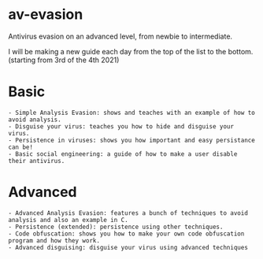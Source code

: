 # av-evasion
Antivirus evasion on an advanced level, from newbie to intermediate.

I will be making a new guide each day from the top of the list to the bottom. (starting from 3rd of the 4th 2021)

# Basic
    - Simple Analysis Evasion: shows and teaches with an example of how to avoid analysis.
    - Disguise your virus: teaches you how to hide and disguise your virus.
    - Persistence in viruses: shows you how important and easy persistance can be!
    - Basic social engineering: a guide of how to make a user disable their antivirus.
# Advanced
    - Advanced Analysis Evasion: features a bunch of techniques to avoid analysis and also an example in C.
    - Persistence (extended): persistence using other techniques.
    - Code obfuscation: shows you how to make your own code obfuscation program and how they work.
    - Advanced disguising: disguise your virus using advanced techniques
   
